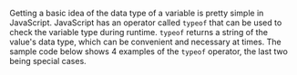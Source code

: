 Getting a basic idea of the data type of a variable is pretty simple in JavaScript. JavaScript has an operator called `typeof` that can be used to check the variable type during runtime. `typeof` returns a string of the value's data type, which can be convenient and necessary at times. The sample code below shows 4 examples of the `typeof` operator, the last two being special cases.
